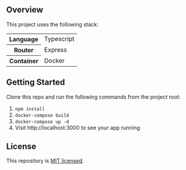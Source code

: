## Overview

This project uses the following stack:

<table>
<tr>
  <th>Language</th>
  <td>Typescript</td>
</tr>
<tr>
  <th>Router</th>
  <td>Express</td>
</tr>
<tr>
  <th>Container</th>
  <td>Docker</td>
</tr>
</table>

## Getting Started

Clone this repo and run the following commands from the project root:

1. `npm install`
2. `docker-compose build`
3. `docker-compose up -d`
4. Visit http://localhost:3000 to see your app running

## License

This repository is [MIT licensed](LICENSE).

